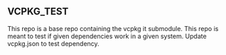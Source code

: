 ## VCPKG_TEST

This repo is a base repo containing the vcpkg it submodule.
This repo is meant to test if given dependencies work in a given system.
Update vcpkg.json to test dependency.
